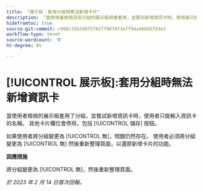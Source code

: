 ```yaml
---
title: 「展示板：套用分組時無法新增卡片"
description: 「當使用者檢視具有分組的展示板時會套用，並嘗試新增資訊卡時，使用者只能輸入資訊卡的名稱。 其他卡片欄位已停用，包括「儲存」按鈕。
hidefromtoc: true
source-git-commit: c998c35b249f5702ff9676f3eff9da468d5f83e3
workflow-type: tm+mt
source-wordcount: '0'
ht-degree: 0%

---
```



# [!UICONTROL 展示板]:套用分組時無法新增資訊卡

當使用者檢視的展示板套用了分組，並嘗試新增資訊卡時，使用者只能輸入資訊卡的名稱。 其他卡片欄位會停用，包括 [!UICONTROL 儲存] 按鈕。

如果使用者將分組變更為 [!UICONTROL 無]，問題仍然存在。 使用者必須將分組變更為 [!UICONTROL 無] 然後重新整理頁面，以還原新增卡片的功能。

**因應措施**

將分組變更為 [!UICONTROL 無]，然後重新整理頁面。

_於 2023 年 2 月 14 日首次回報。_

